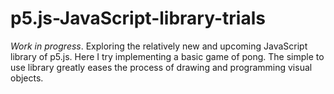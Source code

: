 # p5.js-JavaScript-library-trials
*Work in progress*. Exploring the relatively new and upcoming JavaScript library of p5.js. Here I try implementing a basic game of pong. The simple to use library greatly eases the process of drawing and programming visual objects.
